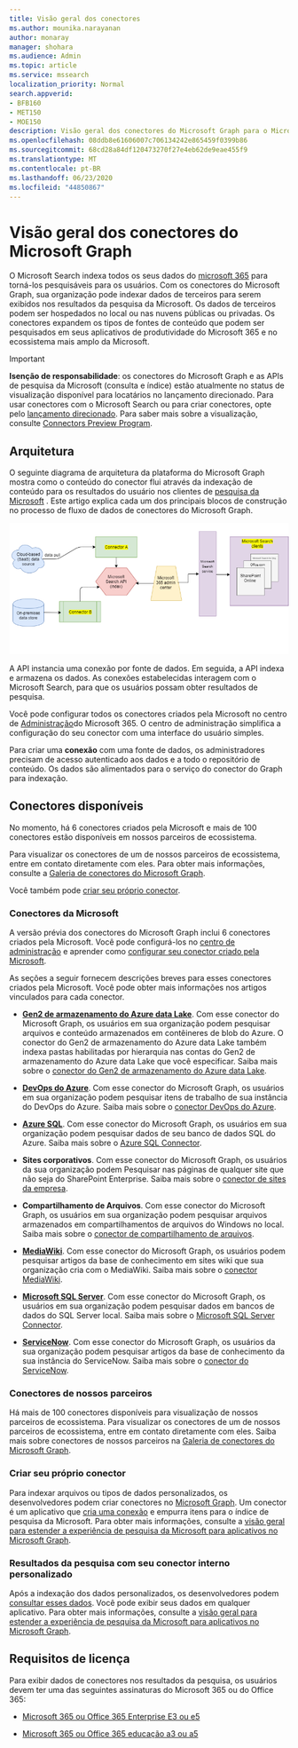 ```yaml
---
title: Visão geral dos conectores
ms.author: mounika.narayanan
author: monaray
manager: shohara
ms.audience: Admin
ms.topic: article
ms.service: mssearch
localization_priority: Normal
search.appverid:
- BFB160
- MET150
- MOE150
description: Visão geral dos conectores do Microsoft Graph para o Microsoft Search
ms.openlocfilehash: 08ddb8e61606007c706134242e865459f0399b86
ms.sourcegitcommit: 68cd28a84df120473270f27e4eb62de9eae455f9
ms.translationtype: MT
ms.contentlocale: pt-BR
ms.lasthandoff: 06/23/2020
ms.locfileid: "44850867"
---
```

# <a name="overview-of-microsoft-graph-connectors"></a>Visão geral dos conectores do Microsoft Graph

O Microsoft Search indexa todos os seus dados do [microsoft 365](https://www.microsoft.com/microsoft-365) para torná-los pesquisáveis para os usuários. Com os conectores do Microsoft Graph, sua organização pode indexar dados de terceiros para serem exibidos nos resultados da pesquisa da Microsoft. Os dados de terceiros podem ser hospedados no local ou nas nuvens públicas ou privadas. Os conectores expandem os tipos de fontes de conteúdo que podem ser pesquisados em seus aplicativos de produtividade do Microsoft 365 e no ecossistema mais amplo da Microsoft.

> [!IMPORTANT]
> **Isenção de responsabilidade**: os conectores do Microsoft Graph e as APIs de pesquisa da Microsoft (consulta e índice) estão atualmente no status de visualização disponível para locatários no lançamento direcionado. Para usar conectores com o Microsoft Search ou para criar conectores, opte pelo [lançamento direcionado](https://docs.microsoft.com/office365/admin/manage/release-options-in-office-365?view=o365-worldwide). Para saber mais sobre a visualização, consulte [Connectors Preview Program](connectors-preview.md).

## <a name="architecture"></a>Arquitetura

O seguinte diagrama de arquitetura da plataforma do Microsoft Graph mostra como o conteúdo do conector flui através da indexação de conteúdo para os resultados do usuário nos clientes de [pesquisa da Microsoft](https://docs.microsoft.com/microsoftsearch/overview-microsoft-search) . Este artigo explica cada um dos principais blocos de construção no processo de fluxo de dados de conectores do Microsoft Graph.

![Diagrama: os dados locais e baseados em nuvem são retirados por conectores e indexados pela API do Microsoft Search e, em seguida, o serviço de pesquisa da Microsoft entrega os resultados aos usuários.](media/highlevel-connectors_FINAL.png)

A API instancia uma conexão por fonte de dados. Em seguida, a API indexa e armazena os dados. As conexões estabelecidas interagem com o Microsoft Search, para que os usuários possam obter resultados de pesquisa.

Você pode configurar todos os conectores criados pela Microsoft no centro de [Administração](https://admin.microsoft.com)do Microsoft 365. O centro de administração simplifica a configuração do seu conector com uma interface do usuário simples.

Para criar uma **conexão** com uma fonte de dados, os administradores precisam de acesso autenticado aos dados e a todo o repositório de conteúdo. Os dados são alimentados para o serviço do conector do Graph para indexação.

## <a name="available-connectors"></a>Conectores disponíveis

No momento, há 6 conectores criados pela Microsoft e mais de 100 conectores estão disponíveis em nossos parceiros de ecossistema.

Para visualizar os conectores de um de nossos parceiros de ecossistema, entre em contato diretamente com eles. Para obter mais informações, consulte a [Galeria de conectores do Microsoft Graph](connectors-gallery.md).

Você também pode [criar seu próprio conector](https://docs.microsoft.com/graph/search-concept-overview).

### <a name="connectors-by-microsoft"></a>Conectores da Microsoft

A versão prévia dos conectores do Microsoft Graph inclui 6 conectores criados pela Microsoft. Você pode configurá-los no [centro de administração](https://admin.microsoft.com) e aprender como [configurar seu conector criado pela Microsoft](configure-connector.md).

As seções a seguir fornecem descrições breves para esses conectores criados pela Microsoft. Você pode obter mais informações nos artigos vinculados para cada conector.

- **[Gen2 de armazenamento do Azure data Lake](https://docs.microsoft.com/azure/storage/blobs/data-lake-storage-introduction)**. Com esse conector do Microsoft Graph, os usuários em sua organização podem pesquisar arquivos e conteúdo armazenados em contêineres de blob do Azure. O conector do Gen2 de armazenamento do Azure data Lake também indexa pastas habilitadas por hierarquia nas contas do Gen2 de armazenamento do Azure data Lake que você especificar.
Saiba mais sobre o [conector do Gen2 de armazenamento do Azure data Lake](azure-data-lake-connector.md).

- **[DevOps do Azure](https://azure.microsoft.com/services/devops)**. Com esse conector do Microsoft Graph, os usuários em sua organização podem pesquisar itens de trabalho de sua instância do DevOps do Azure.
Saiba mais sobre o [conector DevOps do Azure](azure-devops-connector.md).

- **[Azure SQL](https://azure.microsoft.com/services/sql-database)**. Com esse conector do Microsoft Graph, os usuários em sua organização podem pesquisar dados de seu banco de dados SQL do Azure.
Saiba mais sobre o [Azure SQL Connector](MSSQL-connector.md).

- **Sites corporativos**. Com esse conector do Microsoft Graph, os usuários da sua organização podem Pesquisar nas páginas de qualquer site que não seja do SharePoint Enterprise.
Saiba mais sobre o [conector de sites da empresa](enterprise-web-connector.md).

- **Compartilhamento de Arquivos**. Com esse conector do Microsoft Graph, os usuários em sua organização podem pesquisar arquivos armazenados em compartilhamentos de arquivos do Windows no local.
Saiba mais sobre o [conector de compartilhamento de arquivos](file-share-connector.md).

- **[MediaWiki](https://www.mediawiki.org/wiki/MediaWiki)**. Com esse conector do Microsoft Graph, os usuários podem pesquisar artigos da base de conhecimento em sites wiki que sua organização cria com o MediaWiki.
Saiba mais sobre o [conector MediaWiki](mediawiki-connector.md).

- **[Microsoft SQL Server](https://www.microsoft.com/sql-server/sql-server-2017)**. Com esse conector do Microsoft Graph, os usuários em sua organização podem pesquisar dados em bancos de dados do SQL Server local.
Saiba mais sobre o [Microsoft SQL Server Connector](MSSQL-connector.md).

- **[ServiceNow](https://www.servicenow.com)**. Com esse conector do Microsoft Graph, os usuários da sua organização podem pesquisar artigos da base de conhecimento da sua instância do ServiceNow.
Saiba mais sobre o [conector do ServiceNow](servicenow-connector.md).

### <a name="connectors-from-our-partners"></a>Conectores de nossos parceiros

Há mais de 100 conectores disponíveis para visualização de nossos parceiros de ecossistema. Para visualizar os conectores de um de nossos parceiros de ecossistema, entre em contato diretamente com eles.
Saiba mais sobre conectores de nossos parceiros na [Galeria de conectores do Microsoft Graph](connectors-gallery.md).

### <a name="build-your-own-connector"></a>Criar seu próprio conector

Para indexar arquivos ou tipos de dados personalizados, os desenvolvedores podem criar conectores no [Microsoft Graph](https://developer.microsoft.com/graph/). Um conector é um aplicativo que [cria uma conexão](https://docs.microsoft.com/graph/search-index-manage-connections) e empurra itens para o índice de pesquisa da Microsoft. Para obter mais informações, consulte a [visão geral para estender a experiência de pesquisa da Microsoft para aplicativos no Microsoft Graph](https://docs.microsoft.com/graph/search-concept-overview).

### <a name="search-results-with-your-custom-built-connector"></a>Resultados da pesquisa com seu conector interno personalizado

Após a indexação dos dados personalizados, os desenvolvedores podem [consultar esses dados](https://docs.microsoft.com/graph/search-concept-custom-types). Você pode exibir seus dados em qualquer aplicativo. Para obter mais informações, consulte a [visão geral para estender a experiência de pesquisa da Microsoft para aplicativos no Microsoft Graph](https://docs.microsoft.com/graph/search-concept-overview).

## <a name="license-requirements"></a>Requisitos de licença

Para exibir dados de conectores nos resultados da pesquisa, os usuários devem ter uma das seguintes assinaturas do Microsoft 365 ou do Office 365:

- [Microsoft 365 ou Office 365 Enterprise E3 ou e5](https://www.microsoft.com/microsoft-365/compare-all-microsoft-365-plans)

- [Microsoft 365 ou Office 365 educação a3 ou a5](https://www.microsoft.com/microsoft-365/academic/compare-office-365-education-plans?activetab=tab:primaryr1)

